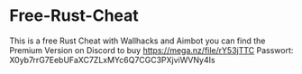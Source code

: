 # Free-Rust-Cheat
This is a free Rust Cheat with Wallhacks and Aimbot you can find the Premium Version on Discord to buy
https://mega.nz/file/rY53jTTC
Passwort: X0yb7rrG7EebUFaXC7ZLxMYc6Q7CGC3PXjviWVNy4Is
